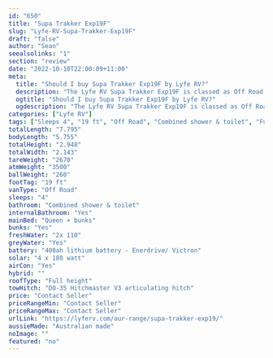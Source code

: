 ```yaml
---
id: "650"
title: "Supa Trakker Exp19F"
slug: "Lyfe-RV-Supa-Trakker-Exp19F"
draft: "false"
author: "Sean"
seealsolinks: "1"
section: "review"
date: "2022-10-10T22:00:09+11:00"
meta:
  title: "Should I buy Supa Trakker Exp19F by Lyfe RV?"
  description: "The Lyfe RV Supa Trakker Exp19F is classed as Off Road, and sleeps 4 people. It is Australian made and comes in at 19 ft. It generally has Combined shower & toilet."
  ogtitle: "Should I buy Supa Trakker Exp19F by Lyfe RV?"
  ogdescription: "The Lyfe RV Supa Trakker Exp19F is classed as Off Road, and sleeps 4 people. It is Australian made and comes in at 19 ft. It generally has Combined shower & toilet."
categories: ["Lyfe RV"]
tags: ["Sleeps 4", "19 ft", "Off Road", "Combined shower & toilet", "Full height", "Price Unknown", "Australian made"]
totalLength: "7.795"
bodyLength: "5.755"
totalHeight: "2.948"
totalWidth: "2.143"
tareWeight: "2670"
atmWeight: "3500"
ballWeight: "260"
footTag: "19 ft"
vanType: "Off Road"
sleeps: "4"
bathroom: "Combined shower & toilet"
internalBathroom: "Yes"
mainBed: "Queen + bunks"
bunks: "Yes"
freshWater: "2x 110"
greyWater: "Yes"
battery: "400ah lithium battery - Enerdrive/ Victron"
solar: "4 x 180 watt"
airCon: "Yes"
hybrid: ""
roofType: "Full height"
towHitch: "DO-35 Hitchmaster V3 articulating hitch"
price: "Contact Seller"
priceRangeMin: "Contact Seller"
priceRangeMax: "Contact Seller"
urlLink: "https://lyferv.com/our-range/supa-trakker-exp19/"
aussieMade: "Australian made"
noImage: ""
featured: "no"
---
```

